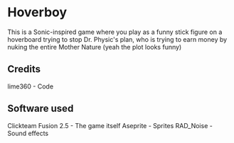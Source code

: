 # Hoverboy
This is a Sonic-inspired game where you play as a funny stick figure on a hoverboard trying to stop 
Dr. Physic's plan, who is trying to earn money by nuking the entire Mother Nature (yeah the plot looks funny)

## Credits
lime360 - Code

## Software used
Clickteam Fusion 2.5 - The game itself
Aseprite - Sprites
RAD_Noise - Sound effects